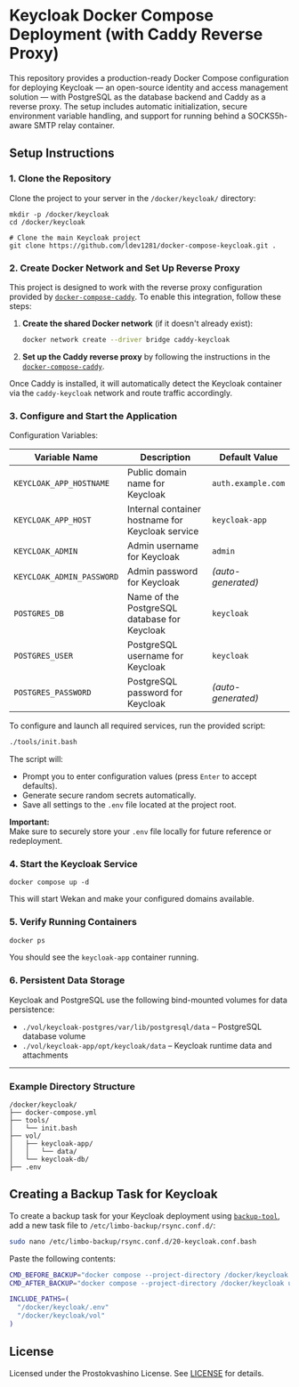 # Keycloak Docker Compose Deployment (with Caddy Reverse Proxy)

This repository provides a production-ready Docker Compose configuration for deploying Keycloak — an open-source identity and access management solution — with PostgreSQL as the database backend and Caddy as a reverse proxy. The setup includes automatic initialization, secure environment variable handling, and support for running behind a SOCKS5h-aware SMTP relay container.

## Setup Instructions

### 1. Clone the Repository

Clone the project to your server in the `/docker/keycloak/` directory:

```
mkdir -p /docker/keycloak
cd /docker/keycloak

# Clone the main Keycloak project
git clone https://github.com/ldev1281/docker-compose-keycloak.git .
```


### 2. Create Docker Network and Set Up Reverse Proxy

This project is designed to work with the reverse proxy configuration provided by [`docker-compose-caddy`](https://github.com/ldev1281/docker-compose-caddy). To enable this integration, follow these steps:

1. **Create the shared Docker network** (if it doesn't already exist):

   ```bash
   docker network create --driver bridge caddy-keycloak
   ```

2. **Set up the Caddy reverse proxy** by following the instructions in the [`docker-compose-caddy`](https://github.com/ldev1281/docker-compose-caddy).  

Once Caddy is installed, it will automatically detect the Keycloak container via the `caddy-keycloak` network and route traffic accordingly.


### 3. Configure and Start the Application

Configuration Variables:

| Variable Name             | Description                                       | Default Value          |
|---------------------------|---------------------------------------------------|------------------------|
| `KEYCLOAK_APP_HOSTNAME`   | Public domain name for Keycloak                   | `auth.example.com`     |
| `KEYCLOAK_APP_HOST`       | Internal container hostname for Keycloak service  | `keycloak-app`         |
| `KEYCLOAK_ADMIN`          | Admin username for Keycloak                       | `admin`                |
| `KEYCLOAK_ADMIN_PASSWORD` | Admin password for Keycloak                       | *(auto-generated)*     |
| `POSTGRES_DB`             | Name of the PostgreSQL database for Keycloak      | `keycloak`             |
| `POSTGRES_USER`           | PostgreSQL username for Keycloak                  | `keycloak`             |
| `POSTGRES_PASSWORD`       | PostgreSQL password for Keycloak                  | *(auto-generated)*     |

To configure and launch all required services, run the provided script:

```bash
./tools/init.bash
```

The script will:

- Prompt you to enter configuration values (press `Enter` to accept defaults).
- Generate secure random secrets automatically.
- Save all settings to the `.env` file located at the project root.

**Important:**  
Make sure to securely store your `.env` file locally for future reference or redeployment.

### 4. Start the Keycloak Service

```
docker compose up -d
```

This will start Wekan and make your configured domains available.

### 5. Verify Running Containers


```bash
docker ps
```

You should see the `keycloak-app` container running.

### 6. Persistent Data Storage

Keycloak and PostgreSQL use the following bind-mounted volumes for data persistence:

- `./vol/keycloak-postgres/var/lib/postgresql/data` – PostgreSQL database volume
- `./vol/keycloak-app/opt/keycloak/data` – Keycloak runtime data and attachments

---

### Example Directory Structure

```
/docker/keycloak/
├── docker-compose.yml
├── tools/
│   └── init.bash
├── vol/
│   ├── keycloak-app/
│   │   └── data/
│   └── keycloak-db/
├── .env
```

## Creating a Backup Task for Keycloak

To create a backup task for your Keycloak deployment using [`backup-tool`](https://github.com/ldev1281/backup-tool), add a new task file to `/etc/limbo-backup/rsync.conf.d/`:

```bash
sudo nano /etc/limbo-backup/rsync.conf.d/20-keycloak.conf.bash
```

Paste the following contents:

```bash
CMD_BEFORE_BACKUP="docker compose --project-directory /docker/keycloak down"
CMD_AFTER_BACKUP="docker compose --project-directory /docker/keycloak up -d"

INCLUDE_PATHS=(
  "/docker/keycloak/.env"
  "/docker/keycloak/vol"
)
```


## License

Licensed under the Prostokvashino License. See [LICENSE](LICENSE) for details.